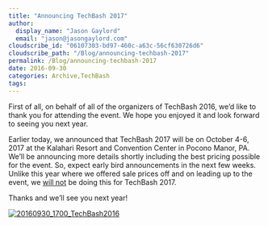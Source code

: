 ```yaml
---
title: "Announcing TechBash 2017"
author: 
  display_name: "Jason Gaylord"
  email: "jason@jasongaylord.com"
cloudscribe_id: "06107303-bd97-460c-a63c-56cf630726d6"
cloudscribe_path: "/Blog/announcing-techbash-2017"
permalink: /Blog/announcing-techbash-2017
date: 2016-09-30
categories: Archive,TechBash
tags: 
---
```


First of all, on behalf of all of the organizers of TechBash 2016, we’d like to thank you for attending the event. We hope you enjoyed it and look forward to seeing you next year.

Earlier today, we announced that TechBash 2017 will be on October 4-6, 2017 at the Kalahari Resort and Convention Center in Pocono Manor, PA. We’ll be announcing more details shortly including the best pricing possible for the event. So, expect early bird announcements in the next few weeks. Unlike this year where we offered sale prices off and on leading up to the event, we <u>will not</u> be doing this for TechBash 2017.

Thanks and we’ll see you next year!

[![20160930_1700_TechBash2016](/media/images/20160930_1700_techbash2016-wlw.jpg "20160930_1700_TechBash2016")](/media/images/20160930_1700_techbash2016.jpg)
